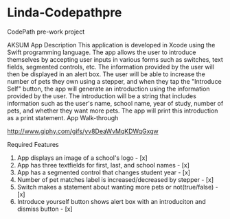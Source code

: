 # Linda-Codepathpre
CodePath pre-work project


AKSUM
App Description
    This application is developed in Xcode using the Swift programming language. The app allows the user to introduce themselves by accepting user inputs in various forms such as switches, text fields, segmented controls, etc. The information provided by the user will then be displayed in an alert box.
    The user will be able to increase the number of pets they own using a stepper, and when they tap the "Introduce Self" button, the app will generate an introduction using the information provided by the user. The introduction will be a string that includes information such as the user's name, school name, year of study, number of pets, and whether they want more pets. The app will print this introduction as a print statement.
App Walk-through

http://www.giphy.com/gifs/yv8DeaWvMqKDWqGxgw

Required Features
1. App displays an image of a school's logo - [x]
2. App has three textfields for first, last, and school names - [x]
3. App has a segmented control that changes student year - [x]
4. Number of pet matches label is increased/decreased by stepper - [x]
5. Switch makes a statement about wanting more pets or not(true/false) - [x]
6. Introduce yourself button shows alert box with an introduciton and dismiss button - [x]


